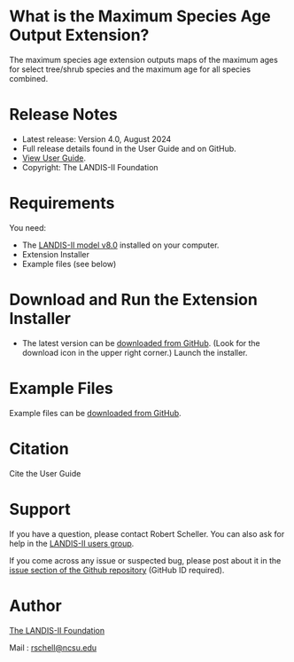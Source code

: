 # What is the Maximum Species Age Output Extension?

The maximum species age extension outputs maps of the maximum ages for select tree/shrub species and the maximum age for all species combined.

# Release Notes

- Latest release: Version 4.0, August 2024
- Full release details found in the User Guide and on GitHub.
- [View User Guide](https://github.com/LANDIS-II-Foundation/Extension-Output-Max-Species-Age/blob/master/docs/LANDIS-II%20Output%20Max%20Species%20Age%20v4%20User%20Guide.pdf).
- Copyright: The LANDIS-II Foundation

# Requirements

You need:

- The [LANDIS-II model v8.0](http://www.landis-ii.org/install) installed on your computer.
- Extension Installer
- Example files (see below)

# Download and Run the Extension Installer

- The latest version can be [downloaded from GitHub](https://github.com/LANDIS-II-Foundation/Extension-Output-Max-Species-Age/blob/master/deploy/installer/LANDIS-II-V8%20Output%20Max%20Species%20Age%204.0-setup.exe). (Look for the download icon in the upper right corner.)  Launch the installer.

# Example Files

Example files can be [downloaded from GitHub](https://downgit.github.io/#/home?url=https://github.com/LANDIS-II-Foundation/Extension-Output-Max-Species-Age/blob/master/testings/Core8-MaxSppAge4.0).

# Citation

 Cite the User Guide

# Support

If you have a question, please contact Robert Scheller. 
You can also ask for help in the [LANDIS-II users group](http://www.landis-ii.org/users).

If you come across any issue or suspected bug, please post about it in the [issue section of the Github repository](https://github.com/LANDIS-II-Foundation/Extension-Output-Max-Species-Age/issues) (GitHub ID required).

# Author

[The LANDIS-II Foundation](http://www.landis-ii.org)

Mail : rschell@ncsu.edu
